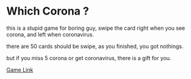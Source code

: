 # Which Corona ?

this is a stupid game for boring guy, swipe the card right when you see corona, and left when coronavirus.

there are 50 cards should be swipe, as you finished, you got nothings.

but if you miss 5 corona or get coronavirus, there is a gift for you.

[Game Link](https://r06521601.github.io/whichCorona/)
